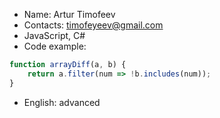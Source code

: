* Name: Artur Timofeev
* Contacts: timofeyeev@gmail.com
* JavaScript, C#
* Code example:
```javascript
function arrayDiff(a, b) {
    return a.filter(num => !b.includes(num));
}
```
* English: advanced
